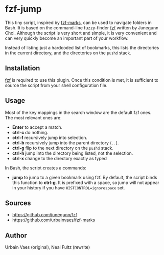 # fzf-jump
This tiny script, inspired by [fzf-marks](https://github.com/urbainvaes/fzf-marks), can be used to navigate folders in Bash. It is based on the command-line fuzzy-finder [fzf](https://github.com/junegunn/fzf) written by Junegunn Choi. Although the script is very short and simple, it is very convenient and can very quickly become an important part of your workflow.

Instead of listing just a hardcoded list of bookmarks, this lists the directories in the current directory, and the directories on the `pushd` stack.

## Installation
[fzf](https://github.com/junegunn/fzf) is required to use this plugin. Once this condition is met, it is sufficient to source the script from your shell configuration file.

## Usage
Most of the key mappings in the search window are the default fzf ones. The most relevant ones are:

- **Enter** to accept a match.
- **ctrl-c** do nothing.
- **ctrl-f** recursively jump into selection.
- **ctrl-b** recursively jump into the parent directory (`..`).
- **ctrl-g** flip to the next directory on the `pushd` stack.
- **ctrl-h** jump into the directory being listed, not the selection.
- **ctrl-x** change to the directory exactly as typed

In Bash, the script creates a commands:

- **jump** to jump to a given bookmark using fzf. By default, the script binds this function to **ctrl-g**. It is prefixed with a space, so jump will not appear in your history if you have `HISTCONTROL=ignorespace` set.

## Sources

- https://github.com/junegunn/fzf
- https://github.com/urbainvaes/fzf-marks

## Author

Urbain Vaes (original), Neal Fultz (rewrite)
